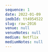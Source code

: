 ```yaml
---
sequence: 1
date: 2022-01-09
imdbId: tt4954522
slug: raw-2016
venue: null
venueNotes: null
medium: Netflix
mediumNotes: null
---
```



